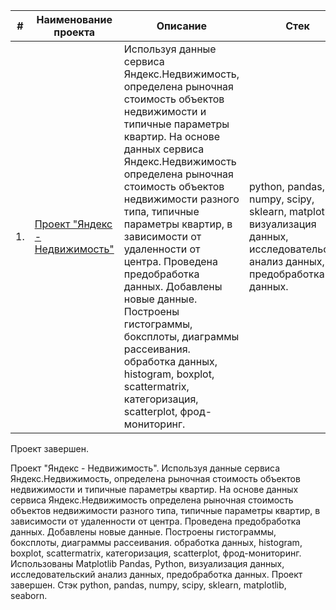 
| #    | Наименование проекта                | Описание                                                     | Стек                                                         |
| ---- | ------------------------------------------------------------ | ------------------------------------------------------------ | ------------------------------------------------------------ |
| 1.   | [Проект "Яндекс - Недвижимость"](https://github.com/AnnaKotenok/ResearchAnalysisRealty) | Используя данные сервиса Яндекс.Недвижимость, определена рыночная стоимость объектов недвижимости и типичные параметры квартир. На основе данных сервиса Яндекс.Недвижимость определена рыночная стоимость объектов недвижимости разного типа, типичные параметры квартир, в зависимости от удаленности от центра. Проведена предобработка данных. Добавлены новые данные. Построены гистограммы, боксплоты, диаграммы рассеивания. обработка данных, histogram, boxplot, scattermatrix, категоризация, scatterplot, фрод-мониторинг. | python, pandas, numpy, scipy, sklearn, matplotlib, визуализация данных, исследовательский анализ данных, предобработка данных.       |





Проект завершен.

Проект "Яндекс - Недвижимость". Используя данные сервиса Яндекс.Недвижимость, определена рыночная стоимость объектов недвижимости и типичные параметры квартир. На основе данных сервиса Яндекс.Недвижимость определена рыночная стоимость объектов недвижимости разного типа, типичные параметры квартир, в зависимости от удаленности от центра. Проведена предобработка данных. Добавлены новые данные. Построены гистограммы, боксплоты, диаграммы рассеивания. обработка данных, histogram, boxplot, scattermatrix, категоризация, scatterplot, фрод-мониторинг. Использованы Matplotlib
Pandas, Python, визуализация данных, исследовательский анализ данных, предобработка данных. Проект завершен. Стэк python, pandas, numpy, scipy, sklearn, matplotlib, seaborn.
